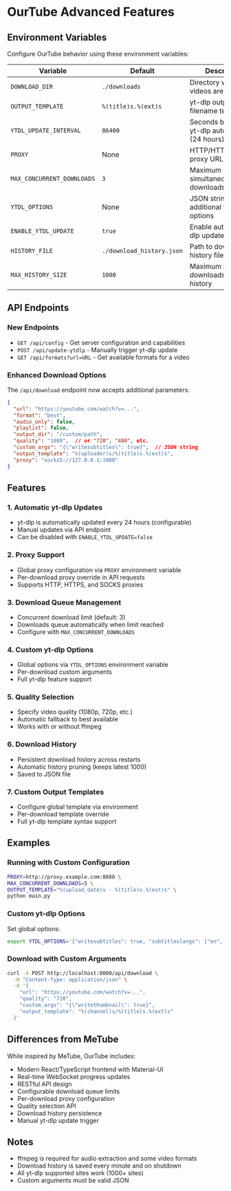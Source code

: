 # OurTube Advanced Features

## Environment Variables

Configure OurTube behavior using these environment variables:

| Variable | Default | Description |
|----------|---------|-------------|
| `DOWNLOAD_DIR` | `./downloads` | Directory where videos are saved |
| `OUTPUT_TEMPLATE` | `%(title)s.%(ext)s` | yt-dlp output filename template |
| `YTDL_UPDATE_INTERVAL` | `86400` | Seconds between yt-dlp auto-updates (24 hours) |
| `PROXY` | None | HTTP/HTTPS/SOCKS proxy URL |
| `MAX_CONCURRENT_DOWNLOADS` | `3` | Maximum simultaneous downloads |
| `YTDL_OPTIONS` | None | JSON string of additional yt-dlp options |
| `ENABLE_YTDL_UPDATE` | `true` | Enable automatic yt-dlp updates |
| `HISTORY_FILE` | `./download_history.json` | Path to download history file |
| `MAX_HISTORY_SIZE` | `1000` | Maximum number of downloads to keep in history |

## API Endpoints

### New Endpoints

- `GET /api/config` - Get server configuration and capabilities
- `POST /api/update-ytdlp` - Manually trigger yt-dlp update
- `GET /api/formats?url=URL` - Get available formats for a video

### Enhanced Download Options

The `/api/download` endpoint now accepts additional parameters:

```json
{
  "url": "https://youtube.com/watch?v=...",
  "format": "best",
  "audio_only": false,
  "playlist": false,
  "output_dir": "/custom/path",
  "quality": "1080",  // or "720", "480", etc.
  "custom_args": "{\"writesubtitles\": true}",  // JSON string
  "output_template": "%(uploader)s/%(title)s.%(ext)s",
  "proxy": "socks5://127.0.0.1:1080"
}
```

## Features

### 1. Automatic yt-dlp Updates
- yt-dlp is automatically updated every 24 hours (configurable)
- Manual updates via API endpoint
- Can be disabled with `ENABLE_YTDL_UPDATE=false`

### 2. Proxy Support
- Global proxy configuration via `PROXY` environment variable
- Per-download proxy override in API requests
- Supports HTTP, HTTPS, and SOCKS proxies

### 3. Download Queue Management
- Concurrent download limit (default: 3)
- Downloads queue automatically when limit reached
- Configure with `MAX_CONCURRENT_DOWNLOADS`

### 4. Custom yt-dlp Options
- Global options via `YTDL_OPTIONS` environment variable
- Per-download custom arguments
- Full yt-dlp feature support

### 5. Quality Selection
- Specify video quality (1080p, 720p, etc.)
- Automatic fallback to best available
- Works with or without ffmpeg

### 6. Download History
- Persistent download history across restarts
- Automatic history pruning (keeps latest 1000)
- Saved to JSON file

### 7. Custom Output Templates
- Configure global template via environment
- Per-download template override
- Full yt-dlp template syntax support

## Examples

### Running with Custom Configuration

```bash
PROXY=http://proxy.example.com:8080 \
MAX_CONCURRENT_DOWNLOADS=5 \
OUTPUT_TEMPLATE="%(upload_date)s - %(title)s.%(ext)s" \
python main.py
```

### Custom yt-dlp Options

Set global options:
```bash
export YTDL_OPTIONS='{"writesubtitles": true, "subtitleslangs": ["en", "de"]}'
```

### Download with Custom Arguments

```bash
curl -X POST http://localhost:8000/api/download \
  -H "Content-Type: application/json" \
  -d '{
    "url": "https://youtube.com/watch?v=...",
    "quality": "720",
    "custom_args": "{\"writethumbnail\": true}",
    "output_template": "%(channel)s/%(title)s.%(ext)s"
  }'
```

## Differences from MeTube

While inspired by MeTube, OurTube includes:
- Modern React/TypeScript frontend with Material-UI
- Real-time WebSocket progress updates
- RESTful API design
- Configurable download queue limits
- Per-download proxy configuration
- Quality selection API
- Download history persistence
- Manual yt-dlp update trigger

## Notes

- ffmpeg is required for audio extraction and some video formats
- Download history is saved every minute and on shutdown
- All yt-dlp supported sites work (1000+ sites)
- Custom arguments must be valid JSON